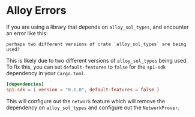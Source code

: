 # Alloy Errors

If you are using a library that depends on `alloy_sol_types`, and encounter an error like this:

```
perhaps two different versions of crate `alloy_sol_types` are being used?
```

This is likely due to two different versions of `alloy_sol_types` being used. To fix this, you can set `default-features` to `false` for the `sp1-sdk` dependency in your `Cargo.toml`.

```toml
[dependencies]
sp1-sdk = { version = "0.1.0", default-features = false }
```

This will configure out the `network` feature which will remove the dependency on `alloy_sol_types` 
and configure out the `NetworkProver`.

